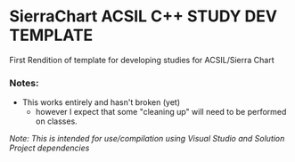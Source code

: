 # SierraChart ACSIL C++ STUDY DEV TEMPLATE
First Rendition of template for developing
studies for ACSIL/Sierra Chart

### Notes:
- This works entirely and hasn't broken (yet)
  - however I expect that some "cleaning up"
    will need to be performed on classes. 

*Note: This is intended for use/compilation using Visual Studio and Solution Project dependencies*
